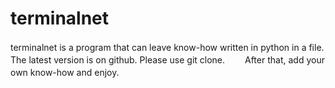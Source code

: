 # terminalnet
terminalnet is a program that can leave know-how written in python in a file.　　
The latest version is on github. Please use git clone.　　
After that, add your own know-how and enjoy.　　
